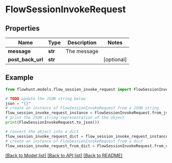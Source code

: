 # FlowSessionInvokeRequest


## Properties

Name | Type | Description | Notes
------------ | ------------- | ------------- | -------------
**message** | **str** | The message | 
**post_back_url** | **str** |  | [optional] 

## Example

```python
from flowhunt.models.flow_session_invoke_request import FlowSessionInvokeRequest

# TODO update the JSON string below
json = "{}"
# create an instance of FlowSessionInvokeRequest from a JSON string
flow_session_invoke_request_instance = FlowSessionInvokeRequest.from_json(json)
# print the JSON string representation of the object
print(FlowSessionInvokeRequest.to_json())

# convert the object into a dict
flow_session_invoke_request_dict = flow_session_invoke_request_instance.to_dict()
# create an instance of FlowSessionInvokeRequest from a dict
flow_session_invoke_request_from_dict = FlowSessionInvokeRequest.from_dict(flow_session_invoke_request_dict)
```
[[Back to Model list]](../README.md#documentation-for-models) [[Back to API list]](../README.md#documentation-for-api-endpoints) [[Back to README]](../README.md)


